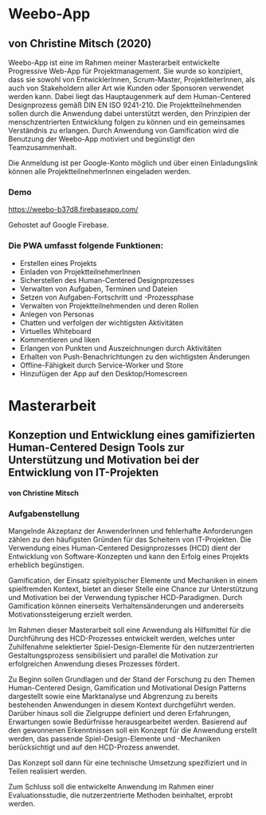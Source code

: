# Weebo-App

## von Christine Mitsch (2020)


Weebo-App ist eine im Rahmen meiner Masterarbeit entwickelte Progressive Web-App für Projektmanagement. Sie wurde so konzipiert, dass sie sowohl von EntwicklerInnen, Scrum-Master, ProjektleiterInnen, als auch von Stakeholdern aller Art wie Kunden oder Sponsoren verwendet werden kann. Dabei liegt das Hauptaugenmerk auf dem Human-Centered Designprozess gemäß DIN EN ISO 9241-210. Die Projektteilnehmenden sollen durch die Anwendung dabei unterstützt werden, den Prinzipien der menschzentrierten Entwicklung folgen zu können und ein gemeinsames Verständnis zu erlangen. Durch Anwendung von Gamification wird die Benutzung der Weebo-App motiviert und begünstigt den Teamzusammenhalt.

Die Anmeldung ist per Google-Konto möglich und über einen Einladungslink können alle ProjektteilnehmerInnen eingeladen werden.

### Demo
https://weebo-b37d8.firebaseapp.com/

Gehostet auf Google Firebase.


### Die PWA umfasst folgende Funktionen:

- Erstellen eines Projekts
- Einladen von ProjektteilnehmerInnen
- Sicherstellen des Human-Centered Designprozesses
- Verwalten von Aufgaben, Terminen und Dateien
- Setzen von Aufgaben-Fortschritt und -Prozessphase
- Verwalten von Projektteilnehmenden und deren Rollen
- Anlegen von Personas
- Chatten und verfolgen der wichtigsten Aktivitäten
- Virtuelles Whiteboard
- Kommentieren und liken
- Erlangen von Punkten und Auszeichnungen durch Aktivitäten
- Erhalten von Push-Benachrichtungen zu den wichtigsten Änderungen
- Offline-Fähigkeit durch Service-Worker und Store
- Hinzufügen der App auf den Desktop/Homescreen




# Masterarbeit
## Konzeption und Entwicklung eines gamifizierten Human-Centered Design Tools zur Unterstützung und Motivation bei der Entwicklung von IT-Projekten
#### von Christine Mitsch

### Aufgabenstellung
Mangelnde Akzeptanz der AnwenderInnen und fehlerhafte Anforderungen zählen zu den häufigsten Gründen für das Scheitern von IT-Projekten. Die Verwendung eines Human-Centered Designprozesses (HCD) dient der Entwicklung von Software-Konzepten und kann den Erfolg eines Projekts erheblich begünstigen.

Gamification, der Einsatz spieltypischer Elemente und Mechaniken in einem spielfremden Kontext, bietet an dieser Stelle eine Chance zur Unterstützung und Motivation bei der Verwendung typischer HCD-Paradigmen. Durch Gamification können einerseits Verhaltensänderungen und andererseits Motivationssteigerung erzielt werden.

Im Rahmen dieser Masterarbeit soll eine Anwendung als Hilfsmittel für die Durchführung des HCD-Prozesses entwickelt werden, welches unter Zuhilfenahme selektierter Spiel-Design-Elemente für den nutzerzentrierten Gestaltungsprozess sensibilisiert und parallel die Motivation zur erfolgreichen Anwendung dieses Prozesses fördert.

Zu Beginn sollen Grundlagen und der Stand der Forschung zu den Themen Human-Centered Design, Gamification und Motivational Design Patterns dargestellt sowie eine Marktanalyse und Abgrenzung zu bereits bestehenden Anwendungen in diesem Kontext durchgeführt werden.
Darüber hinaus soll die Zielgruppe definiert und deren Erfahrungen, Erwartungen sowie Bedürfnisse herausgearbeitet werden.
Basierend auf den gewonnenen Erkenntnissen soll ein Konzept für die Anwendung erstellt werden, das passende Spiel-Design-Elemente und -Mechaniken berücksichtigt und auf den HCD-Prozess anwendet.

Das Konzept soll dann für eine technische Umsetzung spezifiziert und in Teilen realisiert werden.

Zum Schluss soll die entwickelte Anwendung im Rahmen einer Evaluationsstudie, die nutzerzentrierte Methoden beinhaltet, erprobt werden.

